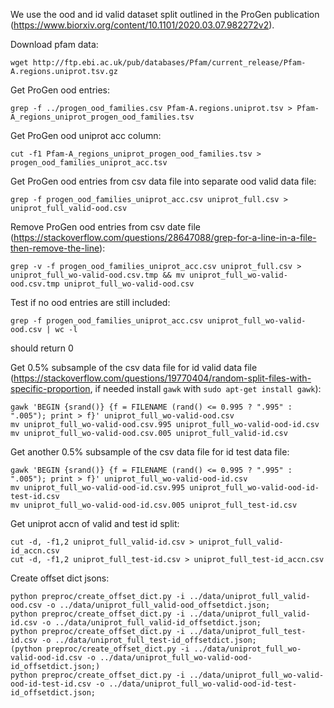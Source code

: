 We use the ood and id valid dataset split outlined in the ProGen publication (https://www.biorxiv.org/content/10.1101/2020.03.07.982272v2).

Download pfam data:
```
wget http://ftp.ebi.ac.uk/pub/databases/Pfam/current_release/Pfam-A.regions.uniprot.tsv.gz
```

Get ProGen ood entries:
```
grep -f ../progen_ood_families.csv Pfam-A.regions.uniprot.tsv > Pfam-A_regions_uniprot_progen_ood_families.tsv
```

Get ProGen ood uniprot acc column:
```
cut -f1 Pfam-A_regions_uniprot_progen_ood_families.tsv > progen_ood_families_uniprot_acc.tsv
```

Get ProGen ood entries from csv data file into separate ood valid data file:
```
grep -f progen_ood_families_uniprot_acc.csv uniprot_full.csv > uniprot_full_valid-ood.csv
```

Remove ProGen ood entries from csv date file (https://stackoverflow.com/questions/28647088/grep-for-a-line-in-a-file-then-remove-the-line):
```
grep -v -f progen_ood_families_uniprot_acc.csv uniprot_full.csv > uniprot_full_wo-valid-ood.csv.tmp && mv uniprot_full_wo-valid-ood.csv.tmp uniprot_full_wo-valid-ood.csv
```

Test if no ood entries are still included:
```
grep -f progen_ood_families_uniprot_acc.csv uniprot_full_wo-valid-ood.csv | wc -l
```
should return 0

Get 0.5% subsample of the csv data file for id valid data file (https://stackoverflow.com/questions/19770404/random-split-files-with-specific-proportion, if needed install `gawk` with `sudo apt-get install gawk`):
```
gawk 'BEGIN {srand()} {f = FILENAME (rand() <= 0.995 ? ".995" : ".005"); print > f}' uniprot_full_wo-valid-ood.csv
mv uniprot_full_wo-valid-ood.csv.995 uniprot_full_wo-valid-ood-id.csv
mv uniprot_full_wo-valid-ood.csv.005 uniprot_full_valid-id.csv
```

Get another 0.5% subsample of the csv data file for id test data file:
```
gawk 'BEGIN {srand()} {f = FILENAME (rand() <= 0.995 ? ".995" : ".005"); print > f}' uniprot_full_wo-valid-ood-id.csv
mv uniprot_full_wo-valid-ood-id.csv.995 uniprot_full_wo-valid-ood-id-test-id.csv
mv uniprot_full_wo-valid-ood-id.csv.005 uniprot_full_test-id.csv
```

Get uniprot accn of valid and test id split:
```
cut -d, -f1,2 uniprot_full_valid-id.csv > uniprot_full_valid-id_accn.csv
cut -d, -f1,2 uniprot_full_test-id.csv > uniprot_full_test-id_accn.csv
```

Create offset dict jsons:
```
python preproc/create_offset_dict.py -i ../data/uniprot_full_valid-ood.csv -o ../data/uniprot_full_valid-ood_offsetdict.json;
python preproc/create_offset_dict.py -i ../data/uniprot_full_valid-id.csv -o ../data/uniprot_full_valid-id_offsetdict.json;
python preproc/create_offset_dict.py -i ../data/uniprot_full_test-id.csv -o ../data/uniprot_full_test-id_offsetdict.json;
(python preproc/create_offset_dict.py -i ../data/uniprot_full_wo-valid-ood-id.csv -o ../data/uniprot_full_wo-valid-ood-id_offsetdict.json;)
python preproc/create_offset_dict.py -i ../data/uniprot_full_wo-valid-ood-id-test-id.csv -o ../data/uniprot_full_wo-valid-ood-id-test-id_offsetdict.json;
```
